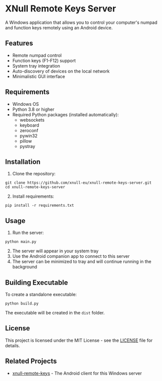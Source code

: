 # XNull Remote Keys Server

A Windows application that allows you to control your computer's numpad and function keys remotely using an Android device.

## Features

- Remote numpad control
- Function keys (F1-F12) support
- System tray integration
- Auto-discovery of devices on the local network
- Minimalistic GUI interface

## Requirements

- Windows OS
- Python 3.8 or higher
- Required Python packages (installed automatically):
  - websockets
  - keyboard
  - zeroconf
  - pywin32
  - pillow
  - pystray

## Installation

1. Clone the repository:
```
git clone https://github.com/xnull-eu/xnull-remote-keys-server.git
cd xnull-remote-keys-server
```
2. Install requirements:
```
pip install -r requirements.txt
```

## Usage

1. Run the server:
```
python main.py
```
2. The server will appear in your system tray
3. Use the Android companion app to connect to this server
4. The server can be minimized to tray and will continue running in the background

## Building Executable

To create a standalone executable:
```
python build.py
```
The executable will be created in the `dist` folder.

## License

This project is licensed under the MIT License - see the [LICENSE](LICENSE) file for details.

## Related Projects

- [xnull-remote-keys](https://github.com/xnull-eu/xnull-remote-keys) - The Android client for this Windows server
